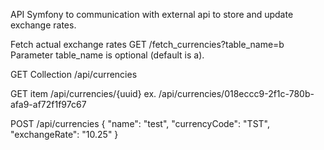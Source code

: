 API Symfony to communication with external api to store and update exchange rates.

Fetch actual exchange rates
GET /fetch_currencies?table_name=b
Parameter table_name is optional (default is a). 

GET Collection 
/api/currencies

GET item
/api/currencies/{uuid}
ex. /api/currencies/018eccc9-2f1c-780b-afa9-af72f1f97c67

POST
/api/currencies
{
	"name": "test",
	"currencyCode": "TST",
	"exchangeRate": "10.25"
}
